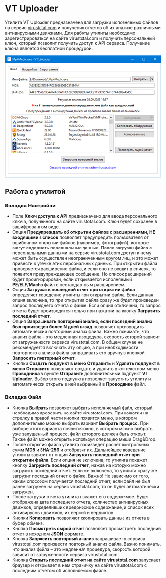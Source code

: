 # VT Uploader
Утилита VT Uploader предназначена для загрузки исполняемых файлов на сервис [virustotal.com](https://www.virustotal.com/)  и получения отчетов об их анализе различными антивирусными движками. Для работы утилиты необходимо зарегистрироваться на сайте virustotal.com и получить персональный ключ, который позволит получить доступ к API сервиса. Получение ключа является бесплатной процедурой.

<p align="center"><img src="Img/VTUploader.png?raw=true"/></p>

## Работа с утилитой
### Вкладка Настройки
* Поле **Ключ доступа к API** предназначено для ввода персонального ключа, полученного на сайте virustotal.com. Ключ будет сохранен в зашифрованном виде.
* Опция **Предупреждать об открытии файлов с расширениями, НЕ входящими в список** позволяет предупредить пользователя от ошибочном открытии файлов (например, фотографий), которые могут содержать персональные данные. После загрузки файла с персональными данными на сервис virustotal.com доступ к нему может быть осуществлен неограниченным кругом лиц, и это может привести к утечке этих персональных данных. При открытии файла проверяется расширение файла, и если оно не входит в список, то появится предупреждающее сообщение. Но список расширений будет проигнорирован, если открывается исполняемый **PE**/**ELF**/**Macho** файл с нестандартным расширением.
* Опция **Загружать последний отчет при открытии файла** определяет поведение утилиты при открытии файла. Если данная опция включена, то при открытии файла сразу же будет произведен запрос последнего отчета о файле. Если опция отключена, то запрос отчета будет производится только при нажатии на кнопку **Загрузить последний отчет**.
* Опция **Запрашивать повторный анализ, если последний анализ был произведен более N дней назад** позволяет производить автоматический повторный анализ файла. Важно понимать, что анализ файла – это медленная процедура, скорость которой зависит от загруженности сервиса virustotal.com. В общем случае не рекомендуется включать эту опцию, а при необходимости повторного анализа файла запрашивать его вручную кнопкой **Запросить повторный отчет**.
* Кнопки **Создать подпункт в меню Отправить** и **Удалить подпункт в меню Отправить** позволяют создать и удалить в контекстном меню **Проводника** в пункте **Отправить** дополнительный подпункт **VT Uploader**. Выбор этого подпункта позволяет запустить утилиту и автоматически открыть в ней выбранный в **Проводнике** файл.
### Вкладка Файл
* Кнопка **Выбрать** позволяет выбрать исполняемый файл, который необходимо проверить на сайте virustotal.com. При нажатии на стрелку в правой части кнопки появится меню, в котором дополнительно можно выбрать вариант **Выбрать процесс**. При выборе этого варианта появится окно, в котором можно выбрать уже запущенный процесс, файл которого должен быть открыт. Также файл можно открыть используя операцию мыши Drag&Drop.
* После открытия файла утилита произведет расчет контрольных сумм **MD5** и **SHA-256** и отобразит их. Дальнейшее поведение утилиты зависит от опции **Загружать последний отчет при открытии файла**. Если опция не включена, то утилита покажет кнопку **Загрузить последний отчет**, нажав на которую можно загрузить последний отчет. Если же включена, то утилита сразу же загрузит последний отчет о файле. Важно! Не зависимо от того, каким способом получается последний отчет, если файл не был ранее загружен на сервис virustotal.com, то он будет автоматически загружен.
* После загрузки отчета утилита покажет его содержимое. Будет отображена дата последнего отчета, количество антивирусных движков, определивших вредоносное содержание, и список всех антивирусных движков, их версий и вердиктов.
* Кнопки **Копировать** позволяют скопировать данные из отчета в буфер обмена.
* Кнопка **Посмотреть сырой отчет** позволяет просмотреть последний отчет в исходном **JSON** формате.
* Кнопка **Запросить повторный анализ** запрашивает у сервиса virustotal.com произвести повторный анализ файла. Важно понимать, что анализ файла – это медленная процедура, скорость которой зависит от загруженности сервиса virustotal.com.
* Кнопка **Открыть последний отчет на сайте virustotal.com** запускает браузер и открывает в нем страничку на сайте virustotal.com с последним отчетом об исполняемом файле.

